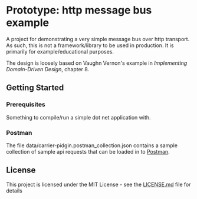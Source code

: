 # Prototype: http message bus example

A project for demonstrating a very simple message bus over http transport. As such, this is not a framework/library to be used in production. It is primarily for example/educational purposes.

The design is loosely based on Vaughn Vernon's example in _Implementing Domain-Driven Design_, chapter 8.

## Getting Started

### Prerequisites

Something to compile/run a simple dot net application with.

### Postman

The file data/carrier-pidgin.postman_collection.json contains a sample collection of sample api requests that can be loaded in to [Postman](https://www.getpostman.com/).

## License

This project is licensed under the MIT License - see the [LICENSE.md](LICENSE.md) file for details

